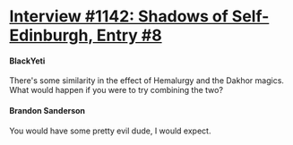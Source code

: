 # [Interview #1142: Shadows of Self-Edinburgh, Entry #8](https://www.theoryland.com/intvmain.php?i=1142#8)

#### BlackYeti

There's some similarity in the effect of Hemalurgy and the Dakhor magics. What would happen if you were to try combining the two?

#### Brandon Sanderson

You would have some pretty evil dude, I would expect.

